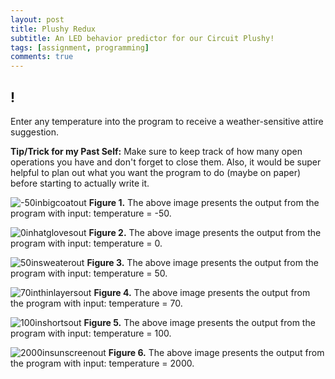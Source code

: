 ```yaml
---
layout: post
title: Plushy Redux
subtitle: An LED behavior predictor for our Circuit Plushy!
tags: [assignment, programming]
comments: true
---
```


## **!**
Enter any temperature into the program to receive a weather-sensitive attire suggestion.

**Tip/Trick for my Past Self:** Make sure to keep track of how many open operations you have and don't forget to close them. Also, it would be super helpful to plan out what you want the program to do (maybe on paper) before starting to actually write it.

![-50inbigcoatout](https://amylam7.github.io/img/-50inbigcoatout.png)
**Figure 1.** The above image presents the output from the program with input: temperature = -50.

![0inhatglovesout](https://amylam7.github.io/img/0inhatglovesout.png)
**Figure 2.** The above image presents the output from the program with input: temperature = 0.

![50insweaterout](https://amylam7.github.io/img/50insweaterout.png)
**Figure 3.** The above image presents the output from the program with input: temperature = 50.

![70inthinlayersout](https://amylam7.github.io/img/70inthinlayersout.png)
**Figure 4.** The above image presents the output from the program with input: temperature = 70.

![100inshortsout](https://amylam7.github.io/img/100inshortsout.png)
**Figure 5.** The above image presents the output from the program with input: temperature = 100.

![2000insunscreenout](https://amylam7.github.io/img/2000insunscreenout.png)
**Figure 6.** The above image presents the output from the program with input: temperature = 2000.


